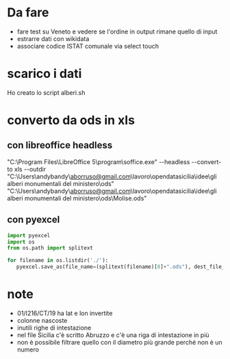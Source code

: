# Da fare
- fare test su Veneto e vedere se l'ordine in output rimane quello di input
- estrarre dati con wikidata
- associare codice ISTAT comunale via select touch


# scarico i dati
Ho creato lo script alberi.sh

# converto da ods in xls

## con libreoffice headless

   "C:\Program Files\LibreOffice 5\program\soffice.exe" --headless --convert-to xls --outdir "C:\Users\andybandy\aborruso@gmail.com\lavoro\opendatasicilia\idee\gli alberi monumentali del ministero\ods" "C:\Users\andybandy\aborruso@gmail.com\lavoro\opendatasicilia\idee\gli alberi monumentali del ministero\ods\Molise.ods"

## con pyexcel

```python
import pyexcel
import os
from os.path import splitext

for filename in os.listdir('./'):
   pyexcel.save_as(file_name=(splitext(filename)[0]+".ods"), dest_file_name=(splitext(filename)[0])+".csv")
```

# note

- 01/I216/CT/19 ha lat e lon invertite
- colonne nascoste
- inutili righe di intestazione
- nel file Sicilia c'è scritto Abruzzo e c'è una riga di intestazione in più
- non è possibile filtrare quello con il diametro più grande perché non è un numero


